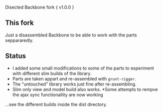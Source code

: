 Disected Backbone fork { v1.0.0 }

## This fork
Just a disassembled Backbone to be able to work with the parts seppararedly.  

## Status
* I added some small modifications to some of the parts to experiment with different slim builds of the library.  
* Parts are taken appart and re-assembled with `grunt-rigger`.
* The "untouched" library works just fine after re-assembling.
* Slim only view and model build also works.
*Some attempts to rempve the ajax sync functionallity are now working

…see the different builds inside the dist directory.
